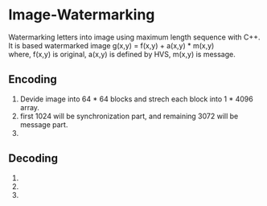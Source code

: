 # Image-Watermarking
Watermarking letters into image using maximum length sequence with C++.<br>
It is based watermarked image g(x,y) = f(x,y) + a(x,y) * m(x,y)<br>
where, f(x,y) is original, a(x,y) is defined by HVS, m(x,y) is message.<br>

## Encoding
1. Devide image into 64 * 64 blocks and strech each block into 1 * 4096 array.<br>
2. first 1024 will be synchronization part, and remaining 3072 will be message part.<br>
3. 

## Decoding
1.
2.
3.
